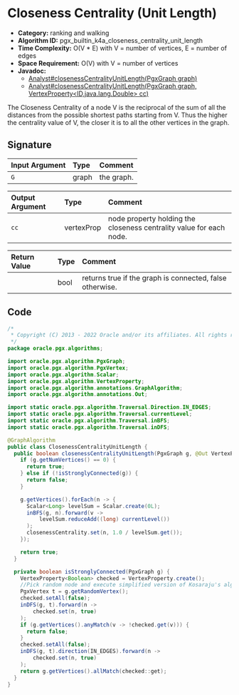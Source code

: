 # Closeness Centrality (Unit Length)

- **Category:** ranking and walking
- **Algorithm ID:** pgx_builtin_k4a_closeness_centrality_unit_length
- **Time Complexity:** O(V * E) with V = number of vertices, E = number of edges
- **Space Requirement:** O(V) with V = number of vertices
- **Javadoc:** 
  - [Analyst#closenessCentralityUnitLength(PgxGraph graph)](https://docs.oracle.com/en/database/oracle/property-graph/22.4/spgjv/oracle/pgx/api/Analyst.html#closenessCentralityUnitLength-oracle.pgx.api.PgxGraph-)
  - [Analyst#closenessCentralityUnitLength(PgxGraph graph, VertexProperty<ID,java.lang.Double> cc)](https://docs.oracle.com/en/database/oracle/property-graph/22.4/spgjv/oracle/pgx/api/Analyst.html#closenessCentralityUnitLength-oracle.pgx.api.PgxGraph-oracle.pgx.api.VertexProperty-)

The Closeness Centrality of a node V is the reciprocal of the sum of all the distances from the possible shortest paths starting from V. Thus the higher the centrality value of V, the closer it is to all the other vertices in the graph.


## Signature

| Input Argument | Type | Comment |
| :--- | :--- | :--- |
| `G` | graph | the graph. |

| Output Argument | Type | Comment |
| :--- | :--- | :--- |
| `cc` | vertexProp<double> | node property holding the closeness centrality value for each node. |

| Return Value | Type | Comment |
| :--- | :--- | :--- |
| | bool | returns true if the graph is connected, false otherwise. |

## Code

```java
/*
 * Copyright (C) 2013 - 2022 Oracle and/or its affiliates. All rights reserved.
 */
package oracle.pgx.algorithms;

import oracle.pgx.algorithm.PgxGraph;
import oracle.pgx.algorithm.PgxVertex;
import oracle.pgx.algorithm.Scalar;
import oracle.pgx.algorithm.VertexProperty;
import oracle.pgx.algorithm.annotations.GraphAlgorithm;
import oracle.pgx.algorithm.annotations.Out;

import static oracle.pgx.algorithm.Traversal.Direction.IN_EDGES;
import static oracle.pgx.algorithm.Traversal.currentLevel;
import static oracle.pgx.algorithm.Traversal.inBFS;
import static oracle.pgx.algorithm.Traversal.inDFS;

@GraphAlgorithm
public class ClosenessCentralityUnitLength {
  public boolean closenessCentralityUnitLength(PgxGraph g, @Out VertexProperty<Double> closenessCentrality) {
    if (g.getNumVertices() == 0) {
      return true;
    } else if (!isStronglyConnected(g)) {
      return false;
    }

    g.getVertices().forEach(n -> {
      Scalar<Long> levelSum = Scalar.create(0L);
      inBFS(g, n).forward(v ->
          levelSum.reduceAdd((long) currentLevel())
      );
      closenessCentrality.set(n, 1.0 / levelSum.get());
    });

    return true;
  }

  private boolean isStronglyConnected(PgxGraph g) {
    VertexProperty<Boolean> checked = VertexProperty.create();
    //Pick random node and execute simplified version of Kosaraju's algorithm
    PgxVertex t = g.getRandomVertex();
    checked.setAll(false);
    inDFS(g, t).forward(n ->
        checked.set(n, true)
    );
    if (g.getVertices().anyMatch(v -> !checked.get(v))) {
      return false;
    }
    checked.setAll(false);
    inDFS(g, t).direction(IN_EDGES).forward(n ->
        checked.set(n, true)
    );
    return g.getVertices().allMatch(checked::get);
  }
}
```
